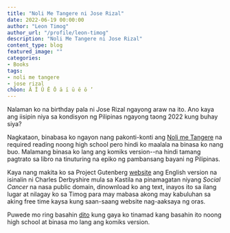 ```yaml
---
title: "Noli Me Tangere ni Jose Rizal"
date: 2022-06-19 00:00:00
author: "Leon Timog"
author_url: "/profile/leon-timog"
description: "Noli Me Tangere ni Jose Rizal"
content_type: blog
featured_image: ""
categories:
- Books
tags:
- noli me tangere
- jose rizal
chōon: Ā Ī Ū Ē Ō ā ī ū ē ō ’
---
```

Nalaman ko na birthday pala ni Jose Rizal ngayong araw na ito. Ano kaya ang iisipin niya sa kondisyon ng Pilipinas ngayong taong 2022 kung buhay siya?

Nagkataon, binabasa ko ngayon nang pakonti-konti ang [Noli me Tangere](/books/noli-me-tangere-jose-rizal-english-version/) na required reading noong high school pero hindi ko maalala na binasa ko nang buo. Malamang binasa ko lang ang komiks version--na hindi tamang pagtrato sa libro na tinuturing na epiko ng pambansang bayani ng Pilipinas.

Kaya nang makita ko sa Project Gutenberg [website](https://www.gutenberg.org/ebooks/6737) ang English version na isinalin ni Charles Derbyshire mula sa Kastila na pinamagatan niyang *Social Cancer* na nasa public domain, dinownload ko ang text, inayos ito sa ilang lugar at nilagay ko sa Timog para may mabasa akong may kabuluhan sa aking free time kaysa kung saan-saang website nag-aaksaya ng oras.

Puwede mo ring basahin [dito](/books/noli-me-tangere-jose-rizal-english-version/) kung gaya ko tinamad kang basahin ito noong high school at binasa mo lang ang komiks version.